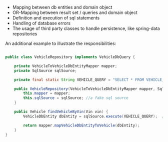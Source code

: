 * Mapping between db entities and domain object
* OR-Mapping between result set / queries and domain object
* Definition and execution of sql statements
* Handling of database errors
* The usage of third party classes to handle persistence, like spring-data repositories

An additional example to illustrate the responsibilities:

```java

public class VehicleRepository implements VehicleDbQuery {

    private VehicleToVehicleDbEntityMapper mapper;
    private SqlSource sqlSource;

    private final static String VEHICLE_QUERY = "SELECT * FROM VEHICLE_TBL";

    public VehicleRepository(VehicleToVehicleDbEntityMapper mapper, SqlSource sqlSource) {
        this.mapper = mapper;
        this.sqlSource = sqlSource; //a fake sql source
    }

    public Vehicle findVehicleByVin(Vin vin) {
        VehicleDbEntity dbEntity = sqlSource.execute(VEHICLE_QUERY);  // a fake sql execution

        return mapper.mapVehicleDbEntityToVehicle(dbEntity);
    }
}

```